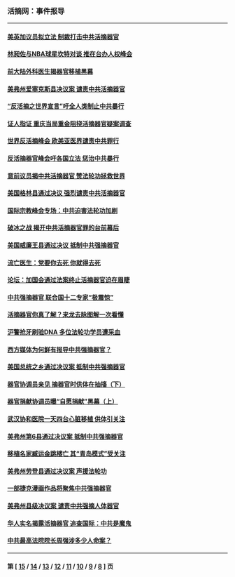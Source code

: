 ### 活摘网：事件报导
---
#### [美英加议员拟立法 制裁打击中共活摘器官](../../pages/nf5877/n13430251.md?02090430) 
#### [林昶佐与NBA球星坎特对谈 推在台办人权峰会](../../pages/nf5877/n13414467.md?02090430) 
#### [前大陆外科医生揭器官移植黑幕](../../pages/nf5877/n13401416.md?02090430) 
#### [美弗州爱塞克斯县决议案 谴责中共活摘器官](../../pages/nf5877/n13320919.md?02090430) 
#### [“反活摘之世界宣言”吁全人类制止中共暴行](../../pages/nf5877/n13259730.md?02090430) 
#### [证人指证 重庆当局重金阻挠活摘器官疑案调查](../../pages/nf5877/n13259127.md?02090430) 
#### [世界反活摘峰会 欧美亚医界谴责中共罪行](../../pages/nf5877/n13253550.md?02090430) 
#### [反活摘器官峰会吁各国立法 惩治中共暴行](../../pages/nf5877/n13245052.md?02090430) 
#### [意前议员揭中共活摘器官 赞法轮功拯救世界](../../pages/nf5877/n13203445.md?02090430) 
#### [美国格林县通过决议 强烈谴责中共活摘器官](../../pages/nf5877/n13119367.md?02090430) 
#### [国际宗教峰会专场：中共迫害法轮功加剧](../../pages/nf5877/n13088279.md?02090430) 
#### [破冰之战 揭开中共活摘器官罪的台前幕后](../../pages/nf5877/n13082457.md?02090430) 
#### [美国威廉王县通过决议 抵制中共强摘器官](../../pages/nf5877/n13056521.md?02090430) 
#### [流亡医生：党要你去死 你就得去死](../../pages/nf5877/n13052835.md?02090430) 
#### [论坛：加国会通过法案终止活摘器官迫在眉睫](../../pages/nf5877/n13029839.md?02090430) 
#### [中共强摘器官 联合国十二专家“极震惊”](../../pages/nf5877/n13024313.md?02090430) 
#### [活摘器官你真了解？来龙去脉图解一次看懂](../../pages/nf5877/n13013820.md?02090430) 
#### [沪警抢牙刷验DNA 多位法轮功学员遭采血](../../pages/nf5877/n12969218.md?02090430) 
#### [西方媒体为何鲜有报导中共强摘器官？](../../pages/nf5877/n12932034.md?02090430) 
#### [美国总统之乡通过决议案 抵制中共强摘器官](../../pages/nf5877/n12908242.md?02090430) 
#### [器官协调员亲见 摘器官时供体在抽搐（下）](../../pages/nf5877/n12898622.md?02090430) 
#### [器官捐献协调员曝“自愿捐献”黑幕（上）](../../pages/nf5877/n12878830.md?02090430) 
#### [武汉协和医院一天四台心脏移植 供体引关注](../../pages/nf5877/n12863175.md?02090430) 
#### [美弗州第6县通过决议案 抵制中共强摘器官](../../pages/nf5877/n12805218.md?02090430) 
#### [移植名家臧运金跳楼亡 其“青岛模式”受关注](../../pages/nf5877/n12803746.md?02090430) 
#### [美弗州劳登县通过决议案 声援法轮功](../../pages/nf5877/n12785715.md?02090430) 
#### [一部捷克漫画作品将聚焦中共强摘器官](../../pages/nf5877/n12785954.md?02090430) 
#### [美弗州县级决议案 谴责中共强摘人体器官](../../pages/nf5877/n12721290.md?02090430) 
#### [华人实名揭露活摘器官 追查国际：中共是魔鬼](../../pages/nf5877/n12691724.md?02090430) 
#### [中共最高法院院长周强涉多少人命案？](../../pages/nf5877/n12678074.md?02090430) 

---
#### 第 [ [15](./15.md?02090430) / [14](./14.md?02090430) / [13](./13.md?02090430) / [12](./12.md?02090430) / [11](./11.md?02090430) / [10](./10.md?02090430) / [9](./9.md?02090430) / [8](./8.md?02090430) ] 页
